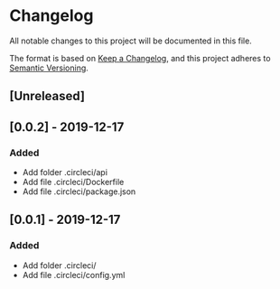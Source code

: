 # Changelog
All notable changes to this project will be documented in this file.

The format is based on [Keep a Changelog](https://keepachangelog.com/en/1.0.0/),
and this project adheres to [Semantic Versioning](https://semver.org/spec/v2.0.0.html).

## [Unreleased]

## [0.0.2] - 2019-12-17
### Added
- Add folder .circleci/api
- Add file .circleci/Dockerfile
- Add file .circleci/package.json

## [0.0.1] - 2019-12-17
### Added
- Add folder .circleci/
- Add file .circleci/config.yml
